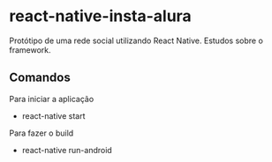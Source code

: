 # react-native-insta-alura
Protótipo de uma rede social utilizando React Native. Estudos sobre o framework.

## Comandos

Para iniciar a aplicação
- react-native start

Para fazer o build 
- react-native run-android
